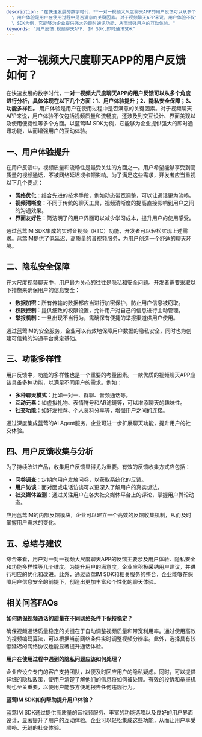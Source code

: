 ```yaml
---
description: "在快速发展的数字时代，**一对一视频大尺度聊天APP的用户反馈可以从多个角度进行分析，具体体现在以下几个方面：1、用户体验提升；2、隐私安全保障；3、功能多样性。**\
  \ 用户体验是用户在使用过程中是否满意的关键因素。对于视频聊天APP来说，用户体验不仅包括视频质量和流畅度，还涉及到交互设计、界面美观以及使用便捷性等多个方面。以蓝莺IM\
  \ SDK为例，它能够为企业提供强大的即时通讯功能，从而增强用户的互动体验。"
keywords: "用户反馈,视频聊天APP, IM SDK,即时通讯SDK"
---
```

# 一对一视频大尺度聊天APP的用户反馈如何？

在快速发展的数字时代，**一对一视频大尺度聊天APP的用户反馈可以从多个角度进行分析，具体体现在以下几个方面：1、用户体验提升；2、隐私安全保障；3、功能多样性。** 用户体验是用户在使用过程中是否满意的关键因素。对于视频聊天APP来说，用户体验不仅包括视频质量和流畅度，还涉及到交互设计、界面美观以及使用便捷性等多个方面。以蓝莺IM SDK为例，它能够为企业提供强大的即时通讯功能，从而增强用户的互动体验。

## **一、用户体验提升**

在用户反馈中，视频质量和流畅性是最受关注的方面之一。用户希望能够享受到高质量的视频通话，不被网络延迟或卡顿影响。为了满足这些需求，开发者应当重视以下几个要点：

- **网络优化**：结合先进的技术手段，例如动态带宽调整，可以让通话更为流畅。
- **视频清晰度**：不同于传统的聊天工具，视频清晰度的提高直接影响到用户之间的沟通效果。
- **界面友好性**：简洁明了的用户界面可以减少学习成本，提升用户的使用感受。

通过蓝莺IM SDK集成的实时音视频（RTC）功能，开发者可以轻松实现上述需求。蓝莺IM提供了低延迟、高质量的音视频服务，为用户创造一个舒适的聊天环境。

## **二、隐私安全保障**

在大尺度视频聊天中，用户最为关心的往往是隐私和安全问题。开发者需要采取以下措施来确保用户的信息安全：

- **数据加密**：所有传输的数据都应当进行加密保护，防止用户信息被窃取。
- **权限控制**：提供细致的权限设置，允许用户对自己的信息进行主动管理。
- **举报机制**：一旦出现不当行为，需确保有便捷的举报渠道供用户使用。

通过蓝莺IM的安全服务，企业可以有效地保障用户数据的隐私安全，同时也为创建可信赖的沟通平台奠定基础。

## **三、功能多样性**

用户反馈中，功能的多样性也是一个重要的考量因素。一款优质的视频聊天APP应该具备多种功能，以满足不同用户的需求。例如：

- **多种聊天模式**：比如一对一、群聊、音频通话等。
- **互动元素**：如虚拟礼物、表情符号和AR滤镜等，可以增添聊天的趣味性。
- **社交功能**：如好友推荐、个人资料分享等，增强用户之间的连接。

通过深度集成蓝莺的AI Agent服务，企业可进一步扩展聊天功能，提升用户的社交体验。

## **四、用户反馈收集与分析**

为了持续改进产品，收集用户反馈显得尤为重要。有效的反馈收集方式应包括：

- **问卷调查**：定期向用户发放问卷，以获取系统化的反馈。
- **用户访谈**：面对面或电话访谈可以更深入了解用户的真实想法。
- **社交媒体监测**：通过关注用户在各大社交媒体平台上的评论，掌握用户舆论动态。

应用蓝莺IM的内部反馈模块，企业可以建立一个高效的反馈收集机制，从而及时掌握用户需求的变化。

## **五、总结与建议**

综合来看，用户对一对一视频大尺度聊天APP的反馈主要涉及用户体验、隐私安全和功能多样性等几个维度。为提升用户的满意度，企业应积极采纳用户建议，并进行相应的优化和改进。此外，通过蓝莺IM SDK和相关服务的整合，企业能够在保障用户信息安全的前提下，创造出更加丰富和个性化的聊天体验。

## 相关问答FAQs

**如何确保视频通话的质量在不同网络条件下保持稳定？**

确保视频通话质量稳定的关键在于自动调整视频质量和带宽利用率。通过使用高效的视频编码算法，可以根据当前网络条件实时调整视频分辨率。此外，选择具有较低延迟的网络协议也能显著提升通话体验。

**用户在使用过程中遇到的隐私问题应该如何处理？**

企业应设立专门的客户支持团队，以便及时回应用户的隐私疑虑。同时，可以提供详细的隐私政策，使用户清楚了解他们的信息将如何被处理。有效的投诉和举报机制也至关重要，以便用户能够方便地报告任何违规行为。

**蓝莺IM SDK如何帮助提升用户体验？**

蓝莺IM SDK通过提供高质量的音视频服务、丰富的功能选项以及良好的用户界面设计，显著提升了用户的互动体验。企业可以轻松集成这些功能，从而让用户享受顺畅、无缝的社交体验。
